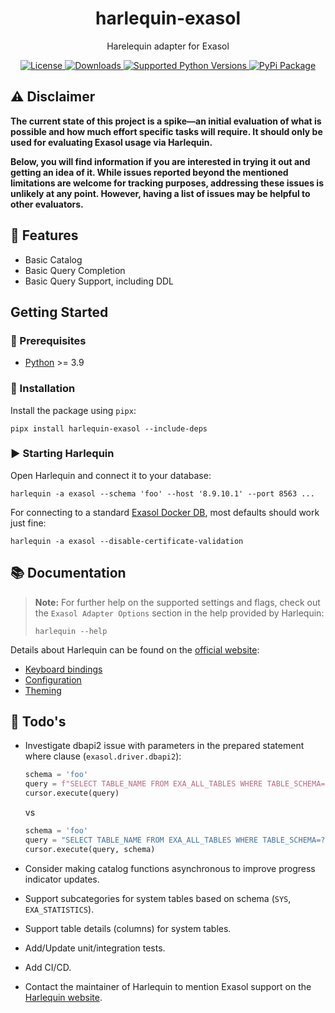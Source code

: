 <h1 align="center">harlequin-exasol</h1>

<p align="center">
Harelequin adapter for Exasol
</p>

<p align="center">

<a href="https://opensource.org/licenses/MIT">
    <img src="https://img.shields.io/pypi/l/harlequin-exasol" alt="License">
</a>
<a href="https://pypi.org/project/harlequin-exasol/">
    <img src="https://img.shields.io/pypi/dm/harlequin-exasol" alt="Downloads">
</a>
<a href="https://pypi.org/project/harlequin-exasol/">
    <img src="https://img.shields.io/pypi/pyversions/harlequin-exasol" alt="Supported Python Versions">
</a>
<a href="https://pypi.org/project/harlequin-exasol/">
    <img src="https://img.shields.io/pypi/v/harlequin-exasol" alt="PyPi Package">
</a>
</p>


## ⚠️ Disclaimer

**The current state of this project is a spike—an initial evaluation of what is possible and how much effort specific tasks will require. It should only be used for evaluating Exasol usage via Harlequin.**

**Below, you will find information if you are interested in trying it out and getting an idea of it. While issues reported beyond the mentioned limitations are welcome for tracking purposes, addressing these issues is unlikely at any point. However, having a list of issues may be helpful to other evaluators.**

## 🚀 Features

* Basic Catalog
* Basic Query Completion
* Basic Query Support, including DDL

## Getting Started

### 🔌️ Prerequisites

- [Python](https://www.python.org/) >= 3.9

### 💾 Installation

Install the package using `pipx`:

```shell
pipx install harlequin-exasol --include-deps
```

### ▶️ Starting Harlequin

Open Harlequin and connect it to your database:

```shell
harlequin -a exasol --schema 'foo' --host '8.9.10.1' --port 8563 ...
```

For connecting to a standard [Exasol Docker DB](https://hub.docker.com/r/exasol/docker-db/), most defaults should work just fine:

```shell
harlequin -a exasol --disable-certificate-validation
```

## 📚 Documentation

> **Note:**
> For further help on the supported settings and flags, check out the `Exasol Adapter Options` section in the help provided by Harlequin:
>
> ```shell
> harlequin --help
> ```

Details about Harlequin can be found on the [official website](https://harlequin.sh):

- [Keyboard bindings](https://harlequin.sh/docs/bindings)
- [Configuration](https://harlequin.sh/docs/config-file)
- [Theming](https://harlequin.sh/docs/themes)

## 📝 Todo's

* Investigate dbapi2 issue with parameters in the prepared statement where clause (`exasol.driver.dbapi2`):

    ```python
    schema = 'foo'
    query = f"SELECT TABLE_NAME FROM EXA_ALL_TABLES WHERE TABLE_SCHEMA='{schema}';"
    cursor.execute(query)
    ```

    vs

    ```python
    schema = 'foo'
    query = "SELECT TABLE_NAME FROM EXA_ALL_TABLES WHERE TABLE_SCHEMA=?;"
    cursor.execute(query, schema)
    ```

* Consider making catalog functions asynchronous to improve progress indicator updates.
* Support subcategories for system tables based on schema (`SYS`, `EXA_STATISTICS`).
* Support table details (columns) for system tables.
* Add/Update unit/integration tests.
* Add CI/CD.
* Contact the maintainer of Harlequin to mention Exasol support on the [Harlequin website](https://harlequin.sh).
